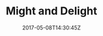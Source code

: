 ---
title: "Might and Delight"
site_link: "http://mightanddelight.com/"
description: "Hope to bring artistic and carefully crafted interactive experiences."
location: "Stockholm"
active: true
active_from: "2010-01-01"
active_to: ""
tags: []
date: "2017-05-08T14:30:45Z"
---